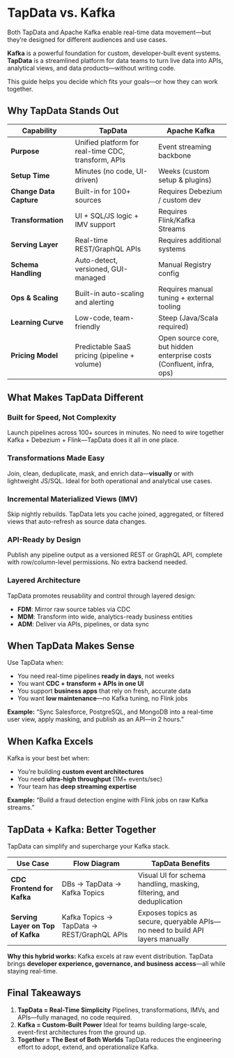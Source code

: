 # TapData vs. Kafka

Both TapData and Apache Kafka enable real-time data movement—but they’re designed for different audiences and use cases.

**Kafka** is a powerful foundation for custom, developer-built event systems. **TapData** is a streamlined platform for data teams to turn live data into APIs, analytical views, and data products—without writing code.

This guide helps you decide which fits your goals—or how they can work together.

## Why TapData Stands Out

| Capability              | **TapData**                                         | **Apache Kafka**                          |
| ----- | --- | ----- |
| **Purpose**             | Unified platform for real-time CDC, transform, APIs | Event streaming backbone                  |
| **Setup Time**          | Minutes (no code, UI-driven)                        | Weeks (custom setup & plugins)            |
| **Change Data Capture** | Built-in for 100+ sources                           | Requires Debezium / custom dev            |
| **Transformation**      | UI + SQL/JS logic + IMV support                     | Requires Flink/Kafka Streams              |
| **Serving Layer**       | Real-time REST/GraphQL APIs                         | Requires additional systems               |
| **Schema Handling**     | Auto-detect, versioned, GUI-managed                 | Manual Registry config                    |
| **Ops & Scaling**       | Built-in auto-scaling and alerting                  | Requires manual tuning + external tooling |
| **Learning Curve**      | Low-code, team-friendly                             | Steep (Java/Scala required)               |
| **Pricing Model**       | Predictable SaaS pricing (pipeline + volume) | Open source core, but hidden enterprise costs <br />(Confluent, infra, ops) |



## What Makes TapData Different

### Built for Speed, Not Complexity

Launch pipelines across 100+ sources in minutes. No need to wire together Kafka + Debezium + Flink—TapData does it all in one place.

### Transformations Made Easy

Join, clean, deduplicate, mask, and enrich data—**visually** or with lightweight JS/SQL. Ideal for both operational and analytical use cases.

### Incremental Materialized Views (IMV)

Skip nightly rebuilds. TapData lets you cache joined, aggregated, or filtered views that auto-refresh as source data changes.

### API-Ready by Design

Publish any pipeline output as a versioned REST or GraphQL API, complete with row/column-level permissions. No extra backend needed.

### Layered Architecture

TapData promotes reusability and control through layered design:

- **FDM**: Mirror raw source tables via CDC
- **MDM**: Transform into wide, analytics-ready business entities
- **ADM**: Deliver via APIs, pipelines, or data sync



## When TapData Makes Sense

Use TapData when:

- You need real-time pipelines **ready in days**, not weeks
- You want **CDC + transform + APIs in one UI**
- You support **business apps** that rely on fresh, accurate data
- You want **low maintenance**—no Kafka tuning, no Flink jobs

**Example:**
 “Sync Salesforce, PostgreSQL, and MongoDB into a real-time user view, apply masking, and publish as an API—in 2 hours.”



## When Kafka Excels

Kafka is your best bet when:

- You’re building **custom event architectures**
- You need **ultra-high throughput** (1M+ events/sec)
- Your team has **deep streaming expertise**

**Example:**
 “Build a fraud detection engine with Flink jobs on raw Kafka streams.”



## TapData + Kafka: Better Together

TapData can simplify and supercharge your Kafka stack.

| Use Case                          | Flow Diagram                               | TapData Benefits                                             |
| --------------------------------- | ------------------------------------------ | ------------------------------------------------------------ |
| **CDC Frontend for Kafka**        | DBs → TapData → Kafka Topics               | Visual UI for schema handling, masking, filtering, and deduplication |
| **Serving Layer on Top of Kafka** | Kafka Topics → TapData → REST/GraphQL APIs | Exposes topics as secure, queryable APIs—no need to build API layers manually |

**Why this hybrid works:**
Kafka excels at raw event distribution. TapData brings **developer experience, governance, and business access**—all while staying real-time.



## Final Takeaways

1. **TapData = Real-Time Simplicity**
    Pipelines, transformations, IMVs, and APIs—fully managed, no code required.
2. **Kafka = Custom-Built Power**
    Ideal for teams building large-scale, event-first architectures from the ground up.
3. **Together = The Best of Both Worlds**
    TapData reduces the engineering effort to adopt, extend, and operationalize Kafka.